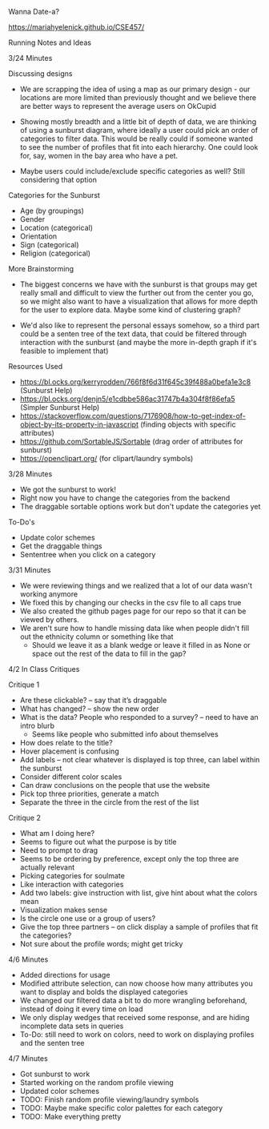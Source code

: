 Wanna Date-a?

https://mariahyelenick.github.io/CSE457/

Running Notes and Ideas

3/24 Minutes

Discussing designs
- We are scrapping the idea of using a map as our primary design - our locations are more limited than previously thought and we believe there are better ways to represent the average users on OkCupid

- Showing mostly breadth and a little bit of depth of data, we are thinking of using a sunburst diagram, where ideally a user could pick an order of categories to filter data. This would be really could if someone wanted to see the number of profiles that fit into each hierarchy. One could look for, say, women in the bay area who have a pet.

- Maybe users could include/exclude specific categories as well? Still considering that option

Categories for the Sunburst
- Age (by groupings)
- Gender
- Location (categorical)
- Orientation
- Sign (categorical)
- Religion (categorical)

More Brainstorming
- The biggest concerns we have with the sunburst is that groups may get really small and difficult to view the further out from the center you go, so we might also want to have a visualization that allows for more depth for the user to explore data. Maybe some kind of clustering graph?

- We'd also like to represent the personal essays somehow, so a third part could be a senten tree of the text data, that could be filtered through interaction with the sunburst (and maybe the more in-depth graph if it's feasible to implement that)


Resources Used
- https://bl.ocks.org/kerryrodden/766f8f6d31f645c39f488a0befa1e3c8 (Sunburst Help)
- https://bl.ocks.org/denjn5/e1cdbbe586ac31747b4a304f8f86efa5 (Simpler Sunburst Help)
- https://stackoverflow.com/questions/7176908/how-to-get-index-of-object-by-its-property-in-javascript (finding objects with specific attributes)
- https://github.com/SortableJS/Sortable (drag order of attributes for sunburst)
- https://openclipart.org/ (for clipart/laundry symbols)

3/28 Minutes
- We got the sunburst to work! 
- Right now you have to change the categories from the backend
- The draggable sortable options work but don't update the categories yet

To-Do's
- Update color schemes
- Get the draggable things
- Sententree when you click on a category

3/31 Minutes
- We were reviewing things and we realized that a lot of our data wasn't working anymore
- We fixed this by changing our checks in the csv file to all caps true
- We also created the github pages page for our repo so that it can be viewed by others.
- We aren't sure how to handle missing data like when people didn't fill out the ethnicity column or something like that
    - Should we leave it as a blank wedge or leave it filled in as None or space out the rest of the data to fill in the gap?
    
4/2 In Class Critiques

Critique 1
- Are these clickable? – say that it’s draggable
- What has changed? – show the new order
- What is the data? People who responded to a survey? – need to have an intro blurb
    - Seems like people who submitted info about themselves
- How does relate to the title?
- Hover placement is confusing
- Add labels – not clear whatever is displayed is top three, can label within the sunburst
- Consider different color scales
- Can draw conclusions on the people that use the website
- Pick top three priorities, generate a match
- Separate the three in the circle from the rest of the list

Critique 2
- What am I doing here?
- Seems to figure out what the purpose is by title
- Need to prompt to drag
- Seems to be ordering by preference, except only the top three are actually relevant
- Picking categories for soulmate
- Like interaction with categories
- Add two labels: give instruction with list, give hint about what the colors mean
- Visualization makes sense
- Is the circle one use or a group of users?
- Give the top three partners – on click display a sample of profiles that fit the categories?
- Not sure about the profile words; might get tricky

4/6 Minutes
- Added directions for usage
- Modified attribute selection, can now choose how many attributes you want to display and bolds the displayed categories
- We changed our filtered data a bit to do more wrangling beforehand, instead of doing it every time on load
- We only display wedges that received some response, and are hiding incomplete data sets in queries
- To-Do: still need to work on colors, need to work on displaying profiles and the senten tree

4/7 Minutes
- Got sunburst to work
- Started working on the random profile viewing
- Updated color schemes
- TODO: Finish random profile viewing/laundry symbols
- TODO: Maybe make specific color palettes for each category
- TODO: Make everything pretty
